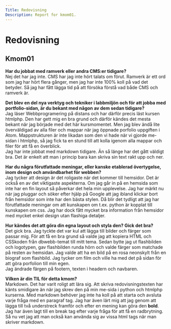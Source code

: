 ```yaml
---
Title: Redovisning
Description: Report for kmom01.
---
```


Redovisning
==========================

## Kmom01

__Har du jobbat med ramverk eller andra CMS:er tidigare?__<br>
Nej det har jag inte. CMS har jag inte hört talats om förut. Ramverk är ett ord
som jag har hört flera gånger, men jag har inte 100% koll på vad det betyder. Så
jag har fått lägga tid på att försöka förstå vad både CMS och ramverk är.
<!-- Som jag förstår det så är CMS = Content Management System och i den här kursen använder
vi Pico. Pico gör så att jag inte kodar mitt portfolio själv utan kan fokusera
på designen av sidan. -->

__Det blev en del nya verktyg och tekniker i labbmiljön och för att jobba med
portfolio-sidan, är du bekant med någon av dem sedan tidigare?__<br>
Jag läser Webbprogramering på distans och har därför precis läst kursen htmlphp.
Den har gett mig en bra grund och därför kändes det mesta bekant när jag började
med det här kursmomentet. Men jag blev ändå lite överväldigad av alla filer och
mappar när jag öppnade porfolio uppgiften i Atom. Mappstrukturen är inte likadan
som den vi hade när vi gjorde me-sidan i htmlphp, så jag fick ta en stund till
att kolla igenom alla mappar och filer för att få en överblick.<br>
Jag har inte jobbat med markdown tidigare. Än så länge har det gått väldigt bra.
Det är enkelt att man i princip bara kan skriva sin text rakt upp och ner.

__Har du några förutfattade meningar, eller kanske etablerad övertygelse, inom
design och användbarhet för webben?__<br>
Jag tycker att design är det roligaste när det kommer till hemsidor. Det är också
en av det viktigaste aspekterna. Om jag går in på en hemsida som inte har en fin
layout så påverkar det hela min upplevelse. Jag har märkt nu när jag pluggar och
söker efter hjälp på Google att jag ibland klickar bort från hemsidor som inte
har den bästa stylen. Då blir det tydligt att jag har förutfattade meningar om
att kunskapen om t.ex. python är kopplat till kunskapen om css. Jag har dock fått
mycket bra information från hemsidor med mycket enkel design utan flashiga detaljer.

__Hur kändes det att göra din egna layout och styla den? Gick det bra?__<br>
Det gick bra. Jag tyckte det var kul att lägga till bilder och färger som passar mig.
För att få en bra grund så valde jag att kopiera HTML och CSSkoden från dbwebb-temat
till mitt tema. Sedan bytte jag ut flashbilden och logotypen, gav flashbilden runda
hörn och valde färger som matchade på resten av hemsidan. Jag valde att ha en bild
på en rosa neonskylt från en biograf som flashbild. Jag tycker om film och ville
ha med det på sidan för att göra porfolion till min egen.<br>
Jag ändrade färgen på footern, texten i headern och navbaren.

__Vilken är din TIL för detta kmom?__<br>
Markdown. Det har varit roligt att lära sig. Att skriva redovisningstexten har
känts smidigare än när jag skrev den på min me-sida i python och htmlphp kurserna.
Med markdown behöver jag inte ha koll på att starta och avsluta varje fråga med
en paragraf tag. Jag har även lärt mig att jag genom att lägga till två understreck
framför och efter en mening kan göra den __bold__. Jag har även lagt till en break
tag efter varje fråga för att få en radbrytning. Så nu vet jag att man också kan
använda sig av vissa html tags när man skriver markdown.
